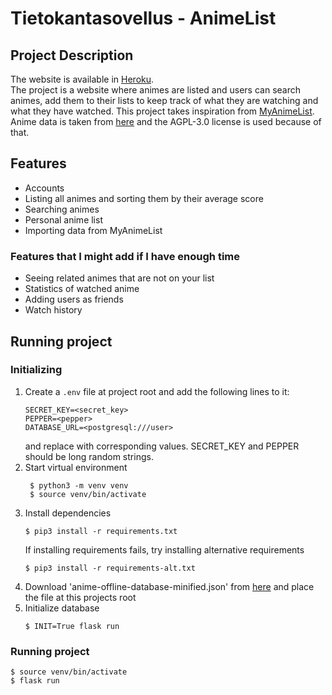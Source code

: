 # Tietokantasovellus - AnimeList

## Project Description
The website is available in [Heroku](https://tsoha-animelist.herokuapp.com/).  
The project is a website where animes are listed and users can search animes, add them to their lists to keep track of what they are watching and what they have watched. This project takes inspiration from [MyAnimeList](https://myanimelist.net).  
Anime data is taken from [here](https://github.com/manami-project/anime-offline-database) and the AGPL-3.0 license is used because of that.

## Features
- Accounts
- Listing all animes and sorting them by their average score
- Searching animes
- Personal anime list
- Importing data from MyAnimeList

### Features that I might add if I have enough time
- Seeing related animes that are not on your list
- Statistics of watched anime
- Adding users as friends
- Watch history

## Running project
### Initializing
1. Create a `.env` file at project root and add the following lines to it:
    ```
    SECRET_KEY=<secret_key>
    PEPPER=<pepper>
    DATABASE_URL=<postgresql:///user>
    ```
    and replace with corresponding values. SECRET_KEY and PEPPER should be long random strings.
3. Start virtual environment
   ```
    $ python3 -m venv venv
    $ source venv/bin/activate
    ```
4. Install dependencies
    ```
    $ pip3 install -r requirements.txt
    ```
    If installing requirements fails, try installing alternative requirements
    ```
    $ pip3 install -r requirements-alt.txt
    ```
5. Download 'anime-offline-database-minified.json' from [here](https://github.com/manami-project/anime-offline-database) and place the file at this projects root
6. Initialize database
   ```
   $ INIT=True flask run
   ```
### Running project
```
$ source venv/bin/activate
$ flask run
```